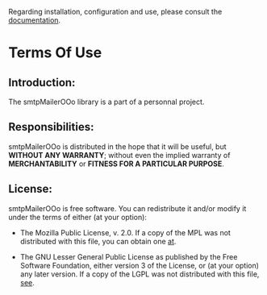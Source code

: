 Regarding installation, configuration and use, please consult the [documentation](https://prrvchr.github.io/smtpMailerOOo/).

# Terms Of Use

## Introduction:

The smtpMailerOOo library is a part of a personnal project.

## Responsibilities:

smtpMailerOOo is distributed in the hope that it will be useful, but **WITHOUT ANY WARRANTY**; without even the implied warranty of **MERCHANTABILITY** or **FITNESS FOR A PARTICULAR PURPOSE**.

## License:

smtpMailerOOo is free software. You can redistribute it and/or modify it under the terms of either (at your option):

- The Mozilla Public License, v. 2.0. If a copy of the MPL was not distributed with this file, you can obtain one [at](http://mozilla.org/MPL/2.0/).

- The GNU Lesser General Public License as published by the Free Software Foundation, either version 3 of the License, or (at your option) any later version. If a copy of the LGPL was not distributed with this file, [see](http://www.gnu.org/licenses/).
